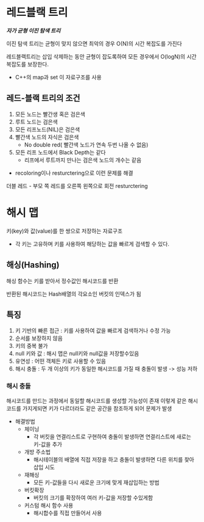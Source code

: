 # 레드블랙 트리
***자가 균형 이진 탐색 트리*** 

이진 탐색 트리는 균형이 맞지 않으면 최악의 경우 O(N)의 시간 복잡도를 가진다

레드블랙트리는 삽입 삭제하는 동안 균형이 잡도록하여 모든 경우에서 O(logN)의 시간 복잡도를 보장한다.

- C++의 map과 set 이 자료구조를 사용

## 레드-블랙 트리의 조건
1. 모든 노드는 빨간생 혹은 검은색
2. 루트 노드는 검은색
3. 모든 리프노드(NIL)은 검은색
4. 빨간색 노드의 자식은 검은색
    - No double red( 빨간색 노드가 연속 두번 나올 수 없음)
5. 모든 리프 노드에서 Black Depth는 같다
    - 리프에서 루트까지 만나는 검은색 노드의 개수는 같음

- recoloring이나 resturctering으로 이런 문제를 해결

더블 레드
    - 부모 쪽 레드를 오른쪽 왼쪽으로 회전 resturctering

# 해시 맵
키(key)와 값(value)를 한 쌍으로 저장하는 자료구조
- 각 키는 고유하며 키를 사용하여 해당하는 값을 빠르게 검색할 수 있다.

## 해싱(Hashing)
해싱 함수는 키를 받아서 정수값인 해시코드를 반환

반환된 해시코드는 Hash배열의 각요소인 버킷의 인덱스가 됨

## 특징
1. 키 기반의 빠른 접근 : 키를 사용하여 값을 빠르게 검색하거나 수정 가능
2. 순서를 보장하지 않음
3. 키의 중복 불가
4. null 키와 값 : 해시 맵은 null키와 null값을 저장할수있음
5. 유연성 : 어떤 객체든 키로 사용할 수 있음
6. 해시 충돌 : 두 개 이상의 키가 동일한 해시코드를 가질 때 충돌이 발생 -> 성능 저하

### 해시 충돌
해시코드를 만드는 과정에서 동일할 해시코드를 생성할 가능성이 존재
이렇게 같은 해시코드를 가지게되면 키가 다르더라도 같은 공간을 참조하게 되어 문제가 발생

- 해결방법
    - 체이닝
        - 각 버킷을 연결리스트로 구현하여 충돌이 발생하면 연결리스트에 새로는 키-값을 추가
    - 개방 주소법
        - 해시테이블의 배열에 직접 저장을 하고 충돌이 발생하면 다른 위치를 찾아 삽입 시도
    - 재해싱
        - 모든 키-값들을 다시 새로운 크기에 맞게 재삽입하는 방법
    - 버킷확장
        - 버킷의 크기를 확장하여 여러 키-값을 저장할 수있게함
    - 커스텀 해시 함수 사용
        - 해시합수를 직접 만들어서 사용